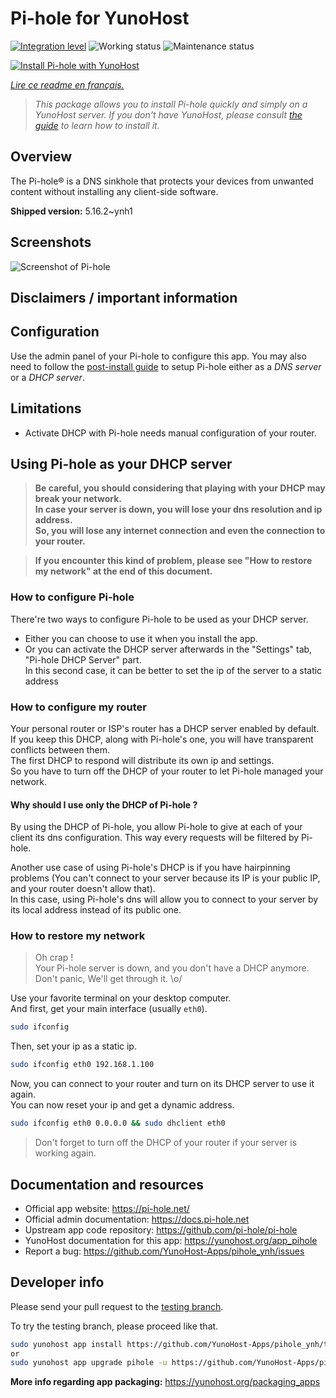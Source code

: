 <!--
N.B.: This README was automatically generated by https://github.com/YunoHost/apps/tree/master/tools/README-generator
It shall NOT be edited by hand.
-->

# Pi-hole for YunoHost

[![Integration level](https://dash.yunohost.org/integration/pihole.svg)](https://dash.yunohost.org/appci/app/pihole) ![Working status](https://ci-apps.yunohost.org/ci/badges/pihole.status.svg) ![Maintenance status](https://ci-apps.yunohost.org/ci/badges/pihole.maintain.svg)

[![Install Pi-hole with YunoHost](https://install-app.yunohost.org/install-with-yunohost.svg)](https://install-app.yunohost.org/?app=pihole)

*[Lire ce readme en français.](./README_fr.md)*

> *This package allows you to install Pi-hole quickly and simply on a YunoHost server.
If you don't have YunoHost, please consult [the guide](https://yunohost.org/#/install) to learn how to install it.*

## Overview

The Pi-hole® is a DNS sinkhole that protects your devices from unwanted content without installing any client-side software.

**Shipped version:** 5.16.2~ynh1

## Screenshots

![Screenshot of Pi-hole](./doc/screenshots/dashboard.png)

## Disclaimers / important information

## Configuration

Use the admin panel of your Pi-hole to configure this app. You may also need to follow the [post-install guide](https://docs.pi-hole.net/main/post-install/) to setup Pi-hole either as a *DNS server* or a *DHCP server*.

## Limitations

* Activate DHCP with Pi-hole needs manual configuration of your router.

## Using Pi-hole as your DHCP server

> **Be careful, you should considering that playing with your DHCP may break your network.  
In case your server is down, you will lose your dns resolution and ip address.  
So, you will lose any internet connection and even the connection to your router.**

> **If you encounter this kind of problem, please see "How to restore my network" at the end of this document.**

### How to configure Pi-hole

There're two ways to configure Pi-hole to be used as your DHCP server.
- Either you can choose to use it when you install the app.
- Or you can activate the DHCP server afterwards in the "Settings" tab, "Pi-hole DHCP Server" part.  
In this second case, it can be better to set the ip of the server to a static address

### How to configure my router

Your personal router or ISP's router has a DHCP server enabled by default.  
If you keep this DHCP, along with Pi-hole's one, you will have transparent conflicts between them.  
The first DHCP to respond will distribute its own ip and settings.  
So you have to turn off the DHCP of your router to let Pi-hole managed your network.

#### Why should I use only the DHCP of Pi-hole ?

By using the DHCP of Pi-hole, you allow Pi-hole to give at each of your client its dns configuration. This way every requests will be filtered by Pi-hole.

Another use case of using Pi-hole's DHCP is if you have hairpinning problems (You can't connect to your server because its IP is your public IP, and your router doesn't allow that).  
In this case, using Pi-hole's dns will allow you to connect to your server by its local address instead of its public one.

### How to restore my network

> Oh crap !  
Your Pi-hole server is down, and you don't have a DHCP anymore.  
Don't panic, We'll get through it. \o/

Use your favorite terminal on your desktop computer.  
And first, get your main interface (usually `eth0`).
``` bash
sudo ifconfig
```

Then, set your ip as a static ip.
``` bash
sudo ifconfig eth0 192.168.1.100
```

Now, you can connect to your router and turn on its DHCP server to use it again.  
You can now reset your ip and get a dynamic address.
``` bash
sudo ifconfig eth0 0.0.0.0 && sudo dhclient eth0
```

> Don't forget to turn off the DHCP of your router if your server is working again.
## Documentation and resources

* Official app website: <https://pi-hole.net/>
* Official admin documentation: <https://docs.pi-hole.net>
* Upstream app code repository: <https://github.com/pi-hole/pi-hole>
* YunoHost documentation for this app: <https://yunohost.org/app_pihole>
* Report a bug: <https://github.com/YunoHost-Apps/pihole_ynh/issues>

## Developer info

Please send your pull request to the [testing branch](https://github.com/YunoHost-Apps/pihole_ynh/tree/testing).

To try the testing branch, please proceed like that.

``` bash
sudo yunohost app install https://github.com/YunoHost-Apps/pihole_ynh/tree/testing --debug
or
sudo yunohost app upgrade pihole -u https://github.com/YunoHost-Apps/pihole_ynh/tree/testing --debug
```

**More info regarding app packaging:** <https://yunohost.org/packaging_apps>
